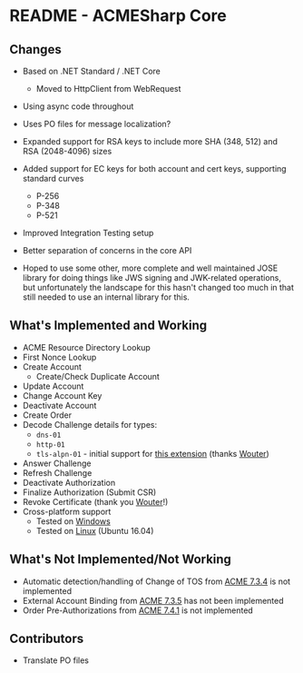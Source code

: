 # README - ACMESharp Core

## Changes

* Based on .NET Standard / .NET Core
  * Moved to HttpClient from WebRequest
* Using async code throughout
* Uses PO files for message localization?
* Expanded support for RSA keys to include more SHA (348, 512) and RSA (2048-4096) sizes
* Added support for EC keys for both account and cert keys, supporting standard curves
  * P-256
  * P-348
  * P-521
* Improved Integration Testing setup
* Better separation of concerns in the core API

* Hoped to use some other, more complete and well maintained JOSE library for
  doing things like JWS signing and JWK-related operations, but unfortunately
  the landscape for this hasn't changed too much in that still needed to use
  an internal library for this.

## What's Implemented and Working

* ACME Resource Directory Lookup
* First Nonce Lookup
* Create Account
  * Create/Check Duplicate Account
* Update Account
* Change Account Key
* Deactivate Account
* Create Order
* Decode Challenge details for types:
  * `dns-01`
  * `http-01`
  * `tls-alpn-01` - initial support for [this extension](https://tools.ietf.org/html/draft-ietf-acme-tls-alpn-05) (thanks [Wouter](https://github.com/WouterTinus))
* Answer Challenge
* Refresh Challenge
* Deactivate Authorization
* Finalize Authorization (Submit CSR)
* Revoke Certificate (thank you [Wouter](https://github.com/WouterTinus)!)
* Cross-platform support
  * Tested on [Windows](https://ci.appveyor.com/project/ebekker/acmesharpcore/build/job/6vive79j4xprmh93/tests)
  * Tested on [Linux](https://ci.appveyor.com/project/ebekker/acmesharpcore/build/job/1a528ap82uol4bsg/tests) (Ubuntu 16.04)

## What's Not Implemented/Not Working

* Automatic detection/handling of Change of TOS from [ACME 7.3.4](https://tools.ietf.org/html/draft-ietf-acme-acme-12#section-7.3.4) is not implemented
* External Account Binding from [ACME 7.3.5](https://tools.ietf.org/html/draft-ietf-acme-acme-12#section-7.3.5) has not been implemented
* Order Pre-Authorizations from [ACME 7.4.1](https://tools.ietf.org/html/draft-ietf-acme-acme-12#section-7.4.1) is not implemented

## Contributors

* Translate PO files
